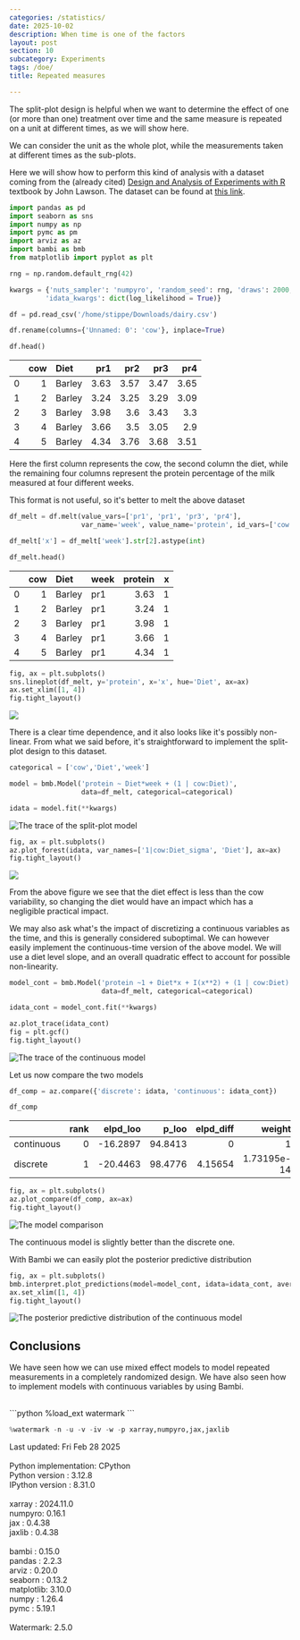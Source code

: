 ```yaml
---
categories: /statistics/
date: 2025-10-02
description: When time is one of the factors
layout: post
section: 10
subcategory: Experiments
tags: /doe/
title: Repeated measures

---
```





The split-plot design is helpful when we want to
determine the effect of one (or more than one) treatment over time
and the same measure is repeated
on a unit at different times, as we will show here.

We can consider the unit as the whole plot, while the measurements taken at
different times as the sub-plots.

Here we will show how to perform this kind of analysis with a dataset
coming from the (already cited) [Design and Analysis of Experiments with R](
https://www.google.com/url?sa=t&source=web&rct=j&opi=89978449&url=https://elearning.unite.it/pluginfile.php/221606/mod_resource/content/1/BookDOEwithR.pdf&ved=2ahUKEwiJpcDPw-SLAxVw3gIHHTCdCNoQFnoECBcQAQ&usg=AOvVaw0vD-HpOIsMXfxL7bphD6gE)
textbook by John Lawson.
The dataset can be found at [this link](https://github.com/cran/daewr/blob/master/data/dairy.rda).

```python
import pandas as pd
import seaborn as sns
import numpy as np
import pymc as pm
import arviz as az
import bambi as bmb
from matplotlib import pyplot as plt

rng = np.random.default_rng(42)

kwargs = {'nuts_sampler': 'numpyro', 'random_seed': rng, 'draws': 2000, 'tune': 2000, 'chains': 4, 'target_accept': 0.95,
         'idata_kwargs': dict(log_likelihood = True)}

df = pd.read_csv('/home/stippe/Downloads/dairy.csv')

df.rename(columns={'Unnamed: 0': 'cow'}, inplace=True)

df.head()
```

|    |   cow | Diet   |   pr1 |   pr2 |   pr3 |   pr4 |
|---:|------:|:-------|------:|------:|------:|------:|
|  0 |     1 | Barley |  3.63 |  3.57 |  3.47 |  3.65 |
|  1 |     2 | Barley |  3.24 |  3.25 |  3.29 |  3.09 |
|  2 |     3 | Barley |  3.98 |  3.6  |  3.43 |  3.3  |
|  3 |     4 | Barley |  3.66 |  3.5  |  3.05 |  2.9  |
|  4 |     5 | Barley |  4.34 |  3.76 |  3.68 |  3.51 |

Here the first column represents the cow, the second column the diet,
while the remaining four columns represent the protein percentage
of the milk measured at four different weeks.

This format is not useful, so it's better to melt the above dataset

```python
df_melt = df.melt(value_vars=['pr1', 'pr1', 'pr3', 'pr4'],
                  var_name='week', value_name='protein', id_vars=['cow', 'Diet'])

df_melt['x'] = df_melt['week'].str[2].astype(int)

df_melt.head()
```

|    |   cow | Diet   | week   |   protein |   x |
|---:|------:|:-------|:-------|----------:|----:|
|  0 |     1 | Barley | pr1    |      3.63 |   1 |
|  1 |     2 | Barley | pr1    |      3.24 |   1 |
|  2 |     3 | Barley | pr1    |      3.98 |   1 |
|  3 |     4 | Barley | pr1    |      3.66 |   1 |
|  4 |     5 | Barley | pr1    |      4.34 |   1 |

```python
fig, ax = plt.subplots()
sns.lineplot(df_melt, y='protein', x='x', hue='Diet', ax=ax)
ax.set_xlim([1, 4])
fig.tight_layout()
```

![](/docs/assets/images/statistics/repeated_measures/protein.webp)

There is a clear time dependence, and it also looks like it's possibly non-linear.
From what we said before, it's straightforward to implement the split-plot
design to this dataset.


```python
categorical = ['cow','Diet','week']

model = bmb.Model('protein ~ Diet*week + (1 | cow:Diet)',
                  data=df_melt, categorical=categorical)

idata = model.fit(**kwargs)
```

![The trace of the split-plot model](/docs/assets/images/statistics/repeated_measures/trace.webp)

```python
fig, ax = plt.subplots()
az.plot_forest(idata, var_names=['1|cow:Diet_sigma', 'Diet'], ax=ax)
fig.tight_layout()
```

![](/docs/assets/images/statistics/repeated_measures/forest.webp)

From the above figure we see that the diet effect is less than the cow
variability, so changing the diet would have an impact which has a negligible practical
impact.

We may also ask what's the impact of discretizing a continuous variables
as the time, and this is generally considered suboptimal.
We can however easily implement the continuous-time version of the above model.
We will use a diet level slope, and an overall quadratic effect to account
for possible non-linearity.

```python
model_cont = bmb.Model('protein ~1 + Diet*x + I(x**2) + (1 | cow:Diet)',
                       data=df_melt, categorical=categorical)

idata_cont = model_cont.fit(**kwargs)

az.plot_trace(idata_cont)
fig = plt.gcf()
fig.tight_layout()
```

![The trace of the continuous model](
/docs/assets/images/statistics/repeated_measures/trace_cont.webp)

Let us now compare the two models

```python
df_comp = az.compare({'discrete': idata, 'continuous': idata_cont})

df_comp
```

|            |   rank |   elpd_loo |   p_loo |   elpd_diff |      weight |      se |     dse | warning   | scale   |
|:-----------|-------:|-----------:|--------:|------------:|------------:|--------:|--------:|:----------|:--------|
| continuous |      0 |   -16.2897 | 94.8413 |     0       | 1           | 13.8243 | 0       | False     | log     |
| discrete   |      1 |   -20.4463 | 98.4776 |     4.15654 | 1.73195e-14 | 14.0241 | 1.77448 | True      | log     |

```python
fig, ax = plt.subplots()
az.plot_compare(df_comp, ax=ax)
fig.tight_layout()
```

![The model comparison](/docs/assets/images/statistics/repeated_measures/compare.webp)

The continuous model is slightly better than the discrete one.


With Bambi we can easily plot the posterior predictive distribution

```python
fig, ax = plt.subplots()
bmb.interpret.plot_predictions(model=model_cont, idata=idata_cont, average_by=['x','Diet'], ax=ax)
ax.set_xlim([1, 4])
fig.tight_layout()

```

![The posterior predictive distribution
of the continuous model](/docs/assets/images/statistics/repeated_measures/ppc_cont.webp)

## Conclusions

We have seen how we can use mixed effect models to model repeated measurements
in a completely randomized design.
We have also seen how to implement models with continuous variables by using Bambi.

<br>
```python
%load_ext watermark
```

```python
%watermark -n -u -v -iv -w -p xarray,numpyro,jax,jaxlib
```

<div class="code">
Last updated: Fri Feb 28 2025
<br>

<br>
Python implementation: CPython
<br>
Python version       : 3.12.8
<br>
IPython version      : 8.31.0
<br>

<br>
xarray : 2024.11.0
<br>
numpyro: 0.16.1
<br>
jax    : 0.4.38
<br>
jaxlib : 0.4.38
<br>

<br>
bambi     : 0.15.0
<br>
pandas    : 2.2.3
<br>
arviz     : 0.20.0
<br>
seaborn   : 0.13.2
<br>
matplotlib: 3.10.0
<br>
numpy     : 1.26.4
<br>
pymc      : 5.19.1
<br>

<br>
Watermark: 2.5.0
<br>
</div>